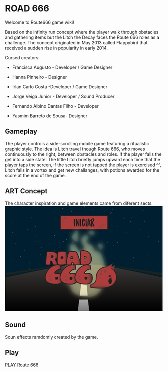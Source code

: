 # ROAD 666


Welcome to Route666 game wiki!

Based on the infinity run concept where the player walk through obstacles and gathering items but the Litch the Decay faces the Route 666 roles as a challenge. The concept originated in May 2013 called Flappybird that received a sudden rise in popularity in early 2014. 

Cursed creators:

* Francisca Augusto - Developer / Game Designer

* Hanna Pinheiro - Designer

* Irlan Carlo Costa -Developer / Game Designer

* Jorge Veiga Junior - Developer / Sound Producer

* Fernando Albino Dantas Filho - Developer

* Yasmim Barreto de Sousa- Designer

## Gameplay

The player controls a side-scrolling mobile game featuring a ritualistic graphic style. The idea is Litch travel though Route 666, who moves continuously to the right, between obstacles and roles. If the player falls the get into a side state. The little Litch briefly jumps upward each time that the player taps the screen, if the screen is not tapped the player is exorcised ^^, Litch falls in a vortex and get new challanges,  with potions awarded for the score at the end of the game.


## ART Concept

The character inspiration and game elements came from diferent sects.  
![Route666](https://raw.githubusercontent.com/xsery/crossroads/gh-pages/tela_inicial-20-1.png)

## Sound
	
Soun effects ramdomly created by the game.

## Play

[PLAY Route 666](source/)

